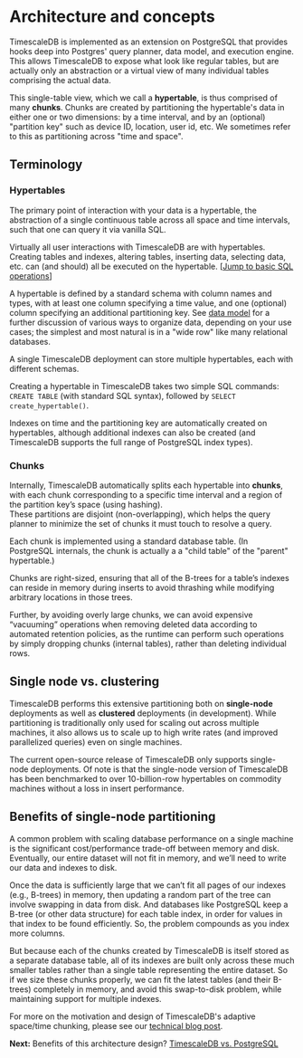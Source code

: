 # Architecture and concepts

TimescaleDB is implemented as an extension on PostgreSQL that provides hooks
deep into Postgres' query planner, data model, and execution engine.  This
allows TimescaleDB to expose what look like regular tables, but are actually
only an abstraction or a virtual view of many individual tables comprising the
actual data.

This single-table view, which we call a **hypertable**, is thus comprised of
many **chunks**.  Chunks are created by partitioning the hypertable's data in
either one or two dimensions:
by a time interval, and by an (optional) "partition key" such as
device ID, location, user id, etc.  We sometimes refer to this as
partitioning across "time and space".

## Terminology

### Hypertables
The primary point of interaction with your data is a hypertable,
the abstraction of a single continuous table across all space and time intervals,
such that one can query it via vanilla SQL.  

Virtually all user interactions with TimescaleDB are with hypertables. Creating
tables and indexes, altering tables, inserting data, selecting data, etc. can
(and should) all be executed on the hypertable.
[[Jump to basic SQL operations](/getting-started/basic-operations)]

A hypertable is defined by a standard schema with column names and
types, with at least one column specifying a time value, and
one (optional) column specifying an additional partitioning key.
See [data model](/introduction/data-model) for a further discussion of various
ways to organize data, depending on your use cases;
the simplest and most natural is in a "wide row" like many
relational databases.

A single TimescaleDB deployment can store multiple hypertables, each
with different schemas.

Creating a hypertable in TimescaleDB takes two simple SQL commands:
`CREATE TABLE` (with standard SQL syntax), followed by `SELECT create_hypertable()`.  

Indexes on time and the partitioning key are automatically created on hypertables,
although additional indexes can also be created (and TimescaleDB supports the
full range of PostgreSQL index types).

### Chunks

Internally, TimescaleDB automatically splits each
hypertable into **chunks**, with each chunk corresponding to a specific time
interval and a region of the partition key’s space (using hashing).  
These partitions are disjoint (non-overlapping), which helps the query planner
to minimize the set of chunks it must touch to resolve a query.

Each chunk is implemented using a standard database table.  (In PostgreSQL
internals, the chunk is actually a a "child table" of the "parent" hypertable.)

Chunks are right-sized, ensuring that all of the B-trees for a table’s
indexes can reside in memory during inserts to avoid thrashing while
modifying arbitrary locations in those trees.

Further, by avoiding
overly large chunks, we can avoid expensive “vacuuming” operations when
removing deleted data according to automated retention policies, as the
runtime can perform such operations by simply dropping chunks (internal
tables), rather than deleting individual rows.


## Single node vs. clustering


TimescaleDB performs this extensive partitioning both on
**single-node** deployments as well as **clustered** deployments (in
development).  While
partitioning is traditionally only used for scaling out across multiple
machines, it also allows us to scale up to high write rates (and improved
parallelized queries) even on single machines.

The current open-source release of TimescaleDB only supports single-node
deployments. Of note is that the single-node version of TimescaleDB has been
benchmarked to over 10-billion-row hypertables on commodity machines without
a loss in insert performance.

## Benefits of single-node partitioning <a id="benefits-chunking"></a>

A common problem with scaling database performance on a single machine
is the significant cost/performance trade-off between memory and disk.
Eventually, our entire dataset will not fit in memory, and we’ll need
to write our data and indexes to disk.

Once the data is sufficiently large that we can’t fit all pages of our indexes
(e.g., B-trees) in memory, then updating a random part of the tree can involve
swapping in data from disk.  And databases like PostgreSQL keep a B-tree (or
other data structure) for each table index, in order for values in that
index to be found efficiently. So, the problem compounds as you index more
columns.

But because each of the chunks created by TimescaleDB is itself stored as a
separate database table, all of its indexes are built only across these much
smaller tables rather than a single table representing the entire
dataset. So if we size these chunks properly, we can fit the latest tables
(and their B-trees) completely in memory, and avoid this swap-to-disk problem,
while maintaining support for multiple indexes.

For more on the motivation and design of TimescaleDB's adaptive space/time
chunking, please see our [technical blog post][chunking].

[hypertables]: /introduction/architecture#hypertables-and-chunks
[chunking]: https://blog.timescale.com/time-series-data-why-and-how-to-use-a-relational-database-instead-of-nosql-d0cd6975e87c#2362

<!--- Picture of blog post -->

**Next:** Benefits of this architecture design? [TimescaleDB vs. PostgreSQL](/introduction/timescaledb-vs-postgres)
